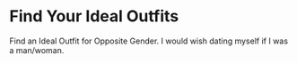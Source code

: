 # Find Your Ideal Outfits

Find an Ideal Outfit for Opposite Gender.
I would wish dating myself if I was a man/woman.
